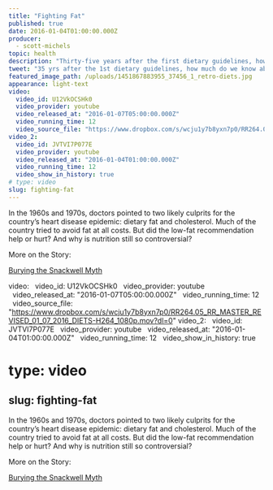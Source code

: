 ```yaml
---
title: "Fighting Fat"
published: true
date: 2016-01-04T01:00:00.000Z
producer:
  - scott-michels
topic: health
description: "Thirty-five years after the first dietary guidelines, how much do we really know about the science behind a healthy diet?"
tweet: "35 yrs after the 1st dietary guidelines, how much do we know about the science of a healthy diet?"
featured_image_path: /uploads/1451867883955_37456_1_retro-diets.jpg
appearance: light-text
video:
  video_id: U12VkOCSHk0
  video_provider: youtube
  video_released_at: "2016-01-07T05:00:00.000Z"
  video_running_time: 12
  video_source_file: "https://www.dropbox.com/s/wcju1y7b8yxn7p0/RR264.05_RR_MASTER_REVISED_01_07_2016_DIETS-H264_1080p.mov?dl=0"
video_2:
  video_id: JVTVI7P077E
  video_provider: youtube
  video_released_at: "2016-01-04T01:00:00.000Z"
  video_running_time: 12
  video_show_in_history: true
# type: video
slug: fighting-fat
---
```


In the 1960s and 1970s, doctors pointed to two likely culprits for the country’s heart disease epidemic: dietary fat and cholesterol. Much of the country tried to avoid fat at all costs. But did the low-fat recommendation help or hurt? And why is nutrition still so controversial?

More on the Story:

[Burying the Snackwell Myth](https://medium.com/@CSPI/burying-the-snackwell-myth-4b6e9dff6d07#.xn5ple885)

video:
  video_id: U12VkOCSHk0
  video_provider: youtube
  video_released_at: "2016-01-07T05:00:00.000Z"
  video_running_time: 12
  video_source_file: "https://www.dropbox.com/s/wcju1y7b8yxn7p0/RR264.05_RR_MASTER_REVISED_01_07_2016_DIETS-H264_1080p.mov?dl=0"
video_2:
  video_id: JVTVI7P077E
  video_provider: youtube
  video_released_at: "2016-01-04T01:00:00.000Z"
  video_running_time: 12
  video_show_in_history: true
# type: video
slug: fighting-fat
---

In the 1960s and 1970s, doctors pointed to two likely culprits for the country’s heart disease epidemic: dietary fat and cholesterol. Much of the country tried to avoid fat at all costs. But did the low-fat recommendation help or hurt? And why is nutrition still so controversial?

More on the Story:

[Burying the Snackwell Myth](https://medium.com/@CSPI/burying-the-snackwell-myth-4b6e9dff6d07#.xn5ple885)

